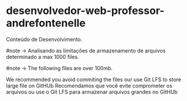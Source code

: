 # desenvolvedor-web-professor-andrefontenelle
Conteúdo de Desenvolvimento.

#note -> Analisando as limitações de armazenamento de arquivos determinado a max 1000 files.

#note -> The following files are over 100mb.
       
We recommended you avoid commiting the files our use Git LFS to store large file on GitHUb
Recomendamos que você evite comprometer os arquivos ou use o Git LFS para armazenar arquivos grandes no GitHUb
